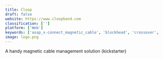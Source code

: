 ```yaml
---
title: Cloop
draft: false 
website: https://www.cloopband.com
classification: ['']
platform: ['Web']
keywords: ['asap_x-connect_magnetic_cable', 'blockhead', 'crossover', 'emu7800', 'mess', 'mame', 'nils_cable', 'night_cable', 'omnicharge', 'pce', 'pirl_charger', 'power_junkie', 'sirteen', 'snes9x', 'steem_engine', 'stella', 'tug', 'usb93', 'volta_charger', 'z26', 'zolt']
image: logo.png
---
```

A handy magnetic cable management solution (kickstarter)